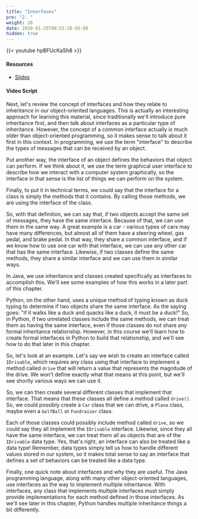 ```yaml
---
title: "Interfaces"
pre: "2. "
weight: 20
date: 2020-01-25T00:53:26-05:00
hidden: true
---
```


{{< youtube hpBFUcKaSh8 >}}

#### Resources

* <a href="slides" target="_blank">Slides</a>

#### Video Script

Next, let's review the concept of interfaces and how they relate to inheritance in our object-oriented languages. This is actually an interesting approach for learning this material, since traditionally we'll introduce pure inheritance first, and then talk about interfaces as a particular type of inheritance. However, the concept of a common interface actually is much older than object-oriented programming, so it makes sense to talk about it first in this context. In programming, we use the term "interface" to describe the types of messages that can be received by an object.

Put another way, the interface of an object defines the behaviors that object can perform. If we think about it, we use the term graphical user interface to describe how we interact with a computer system graphically, so the interface in that sense is the list of things we can perform on the system.

Finally, to put it in technical terms, we could say that the interface for a class is simply the methods that it contains. By calling those methods, we are using the interface of the class.

So, with that definition, we can say that, if two objects accept the same set of messages, they have the same interface. Because of that, we can use them in the same way. A great example is a car - various types of cars may have many differences, but almost all of them have a steering wheel, gas pedal, and brake pedal. In that way, they share a common interface, and if we know how to use one car with that interface, we can use any other car that has the same interface. Likewise, if two classes define the same methods, they share a similar interface and we can use them in similar ways.

In Java, we use inheritance and classes created specifically as interfaces to accomplish this. We'll see some examples of how this works in a later part of this chapter.

Python, on the other hand, uses a unique method of typing known as duck typing to determine if two objects share the same interface. As the saying goes: "if it walks like a duck and quacks like a duck, it must be a duck!" So, in Python, if two unrelated classes include the same methods, we can treat them as having the same interface, even if those classes do not share any formal inheritance relationship. However, in this course we'll learn how to create formal interfaces in Python to build that relationship, and we'll see how to do that later in this chapter. 

So, let's look at an example. Let's say we wish to create an interface called `IDrivable`, which requires any class using that interface to implement a method called `drive` that will return a value that represents the magnitude of the drive. We won't define exactly what that means at this point, but we'll see shortly various ways we can use it.

So, we can then create several different classes that implement that interface. That means that these classes all define a method called `drive()`. So, we could possibly create a `Car` class that we can drive, a `Plane` class, maybe even a `GolfBall` or `Fundraiser` class. 

Each of those classes could possibly include method called `drive`, so we could say they all implement the `IDrivable` interface. Likewise, since they all have the same interface, we can treat them all as objects that are of the `IDrivable` data type. Yes, that's right, an interface can also be treated like a data type! Remember, data types simply tell us how to handle different values stored in our system, so it makes total sense to say an interface that defines a set of behaviors can be treated like a data type.

Finally, one quick note about interfaces and why they are useful. The Java programming language, along with many other object-oriented languages, use interfaces as the way to implement multiple inheritance. With interfaces, any class that implements multiple interfaces must simply provide implementations for each method defined in those interfaces. As we'll see later in this chapter, Python handles multiple inheritance things a bit differently. 

